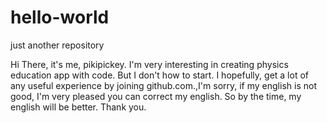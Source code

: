# hello-world
just another repository

Hi There, it's me, pikipickey. I'm very interesting in creating physics education app with code. But I don't how to start. I hopefully, get a lot of any useful experience by joining github.com.,I'm sorry, if my english is not good, I'm very pleased you can correct my english. So by the time, my english will be better. Thank you.
